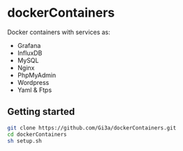 # dockerContainers

Docker containers with services as:
- Grafana
- InfluxDB
- MySQL
- Nginx
- PhpMyAdmin
- Wordpress
- Yaml & Ftps

## Getting started
```bash
git clone https://github.com/Gi3a/dockerContainers.git
cd dockerContainers
sh setup.sh
```
